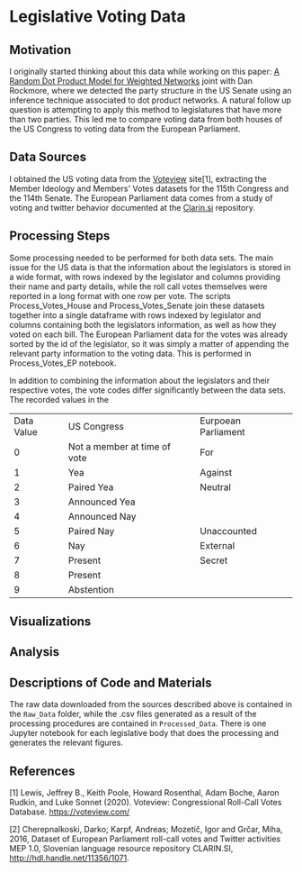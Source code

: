 # Legislative Voting Data

## Motivation
I originally started thinking about this data while working on this paper: <a href="https://arxiv.org/abs/1611.02530"> A Random Dot Product Model for Weighted Networks</a> joint with Dan Rockmore, where we detected the party structure in the US Senate using an inference technique associated to dot product networks. A natural follow up question is attempting to apply this method to legislatures that have more than two parties. This led me to compare voting data from both houses of the US Congress to voting data from the European Parliament. 

## Data Sources
I obtained the US voting data from the <a href="https://voteview.com/data">Voteview</a> site[1], extracting the Member Ideology and Members' Votes datasets for the 115th Congress and the 114th Senate. The European Parliament data comes from a study of voting and twitter behavior documented at the <a href="https://www.clarin.si/repository/xmlui/handle/11356/1071"> Clarin.si</a> repository. 

## Processing Steps
Some processing needed to be performed for both data sets. The main issue for the US data is that the information about the legislators is stored in a wide format, with rows indexed by the legislator and columns providing their name and party details, while the roll call votes themselves were reported in a long format with one row per vote. The scripts Process_Votes_House and Process_Votes_Senate join these datasets together into a single dataframe with rows indexed by legislator and  columns containing both the legislators information, as well as how they voted on each bill. The European Parliament data for the votes was already sorted by the id of the legislator, so it was simply a matter of appending the relevant party information to the voting data. This is performed in Process_Votes_EP notebook. 

In addition to combining the information about the legislators and their respective votes, the vote codes differ significantly between the data sets. The recorded values in the 
<table>
  <tr><td>Data Value</td><td>US Congress</td><td> Eurpoean Parliament</td></tr>
  <tr><td>0</td><td> 	Not a member at time of vote</td><td>For </td></tr>
  <tr><td>1</td><td> 	Yea</td><td>Against</td></tr>
  <tr><td>2</td><td> 	Paired Yea</td><td>Neutral</td></tr>
  <tr><td>3</td><td> 	Announced Yea</td><td></td></tr>
  <tr><td>4</td><td> 	Announced Nay</td><td></td></tr>
  <tr><td>5</td><td> 	Paired Nay</td><td>Unaccounted</td></tr>
  <tr><td>6</td><td> 	Nay</td><td>External</td></tr>
  <tr><td>7</td><td> 	Present </td><td>Secret</td></tr>
  <tr><td>8</td><td> 	Present </td><td></td></tr>
  <tr><td>9</td><td> 	 Abstention </td><td></td></tr>
  </table>

## Visualizations

## Analysis

## Descriptions of Code and Materials
The raw data downloaded from the sources described above is contained in the `Raw_Data` folder, while the .csv files generated as a result of the processing procedures are contained in `Processed_Data`. There is one Jupyter notebook for each legislative body that does the processing and generates the relevant figures. 

## References
[1] Lewis, Jeffrey B., Keith Poole, Howard Rosenthal, Adam Boche, Aaron Rudkin, and Luke Sonnet (2020). Voteview: Congressional Roll-Call Votes Database. https://voteview.com/ 

[2] Cherepnalkoski, Darko; Karpf, Andreas; Mozetič, Igor and Grčar, Miha, 2016, Dataset of European Parliament roll-call votes and Twitter activities MEP 1.0, Slovenian language resource repository CLARIN.SI, http://hdl.handle.net/11356/1071. 
